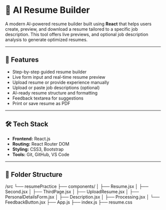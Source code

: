 # 🧠 AI Resume Builder

A modern AI-powered resume builder built using **React** that helps users create, preview, and download a resume tailored to a specific job description. This tool offers live previews, and optional job description analysis to generate optimized resumes.

---

## 🚀 Features

- Step-by-step guided resume builder
- Live form input and real-time resume preview
- Upload resume or provide experience manually
- Upload or paste job descriptions (optional)
- AI-ready resume structure and formatting
- Feedback textarea for suggestions
- Print or save resume as PDF


---

## 🛠️ Tech Stack

- **Frontend:** React.js
- **Routing:** React Router DOM
- **Styling:** CSS3, Bootstrap
- **Tools:** Git, GitHub, VS Code

---

## 📁 Folder Structure

/src
└── resumePractice
├── components/
│ ├── Resume.jsx
│ ├── Second.jsx
│ ├── ThirdPage.jsx
│ ├── UploadResume.jsx
│ ├── PersonalDetailsForm.jsx
│ ├── Description.jsx
│ ├── Processing.jsx
│ └── FeedbackButton.jsx
├── App.js
├── index.js
├── resume.css
